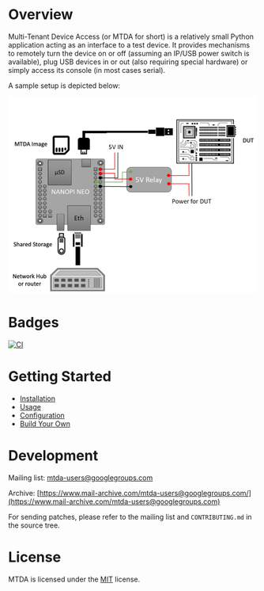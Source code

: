 
# Overview

Multi-Tenant Device Access (or MTDA for short) is a relatively small Python application
acting as an interface to a test device. It provides mechanisms to remotely turn the
device on or off (assuming an IP/USB power switch is available), plug USB devices in
or out (also requiring special hardware) or simply access its console (in most cases
serial).

A sample setup is depicted below:

![NanoPI setup](docs/neo_block_diagram.png)

# Badges

[![CI](https://github.com/siemens/mtda/actions/workflows/main.yml/badge.svg)](https://github.com/siemens/mtda/actions/workflows/main.yml)

# Getting Started

 * [Installation](https://mtda.readthedocs.io/en/latest/install.html)
 * [Usage](https://mtda.readthedocs.io/en/latest/usage.html)
 * [Configuration](https://mtda.readthedocs.io/en/latest/config.html)
 * [Build Your Own](https://mtda.readthedocs.io/en/latest/build.html)

# Development

Mailing list:
[mtda-users@googlegroups.com](mtda-users@googlegroups.com)

Archive:
[https://www.mail-archive.com/mtda-users@googlegroups.com/](https://www.mail-archive.com/mtda-users@googlegroups.com)

For sending patches, please refer to the mailing list and `CONTRIBUTING.md` in
the source tree.

# License

MTDA is licensed under the [MIT](https://opensource.org/licenses/MIT) license.
